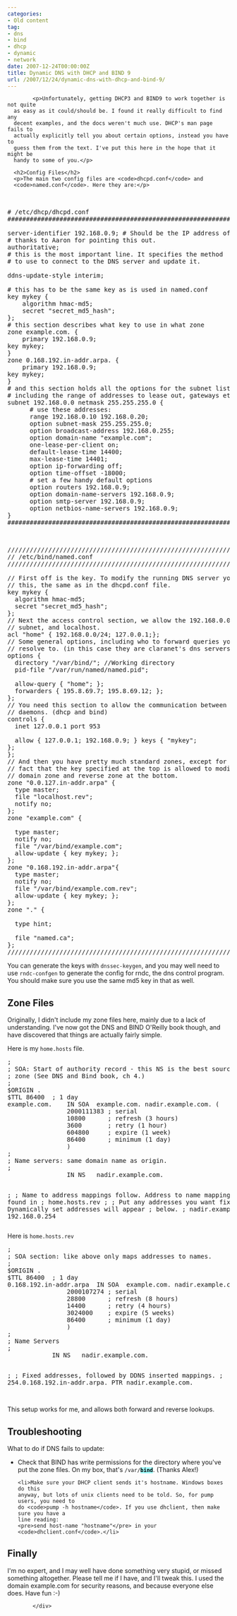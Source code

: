 ```yaml
---
categories:
- Old content
tag:
- dns
- bind
- dhcp
- dynamic
- network
date: 2007-12-24T00:00:00Z
title: Dynamic DNS with DHCP and BIND 9
url: /2007/12/24/dynamic-dns-with-dhcp-and-bind-9/
---
```


<div class="item">
          
        
            <p>Unfortunately, getting DHCP3 and BIND9 to work together is not quite
	  as easy as it could/should be. I found it really difficult to find any
	  decent examples, and the docs weren't much use. DHCP's man page fails to
	  actually explicitly tell you about certain options, instead you have to
	  guess them from the text. I've put this here in the hope that it might be
	  handy to some of you.</p>

  	  <h2>Config Files</h2>
	  <p>The main two config files are <code>dhcpd.conf</code> and
	  <code>named.conf</code>. Here they are:</p>

<pre>		

# /etc/dhcp/dhcpd.conf
################################################################## 

server-identifier 192.168.0.9; # Should be the IP address of the DHCP server
# thanks to Aaron for pointing this out.
authoritative;
# this is the most important line. It specifies the method
# to use to connect to the DNS server and update it.

ddns-update-style interim;

# this has to be the same key as is used in named.conf
key mykey {
	algorithm hmac-md5;
	secret "secret_md5_hash";
};
# this section describes what key to use in what zone
zone example.com. {
	primary 192.168.0.9;
key mykey;
}
zone 0.168.192.in-addr.arpa. {
	primary 192.168.0.9;
key mykey;
}
# and this section holds all the options for the subnet listed,
# including the range of addresses to lease out, gateways etc.
subnet 192.168.0.0 netmask 255.255.255.0 {
	&nbsp;&nbsp;# use these addresses:
	&nbsp;&nbsp;range 192.168.0.10 192.168.0.20;
	&nbsp;&nbsp;option subnet-mask 255.255.255.0;
	&nbsp;&nbsp;option broadcast-address 192.168.0.255;
	&nbsp;&nbsp;option domain-name "example.com";
	&nbsp;&nbsp;one-lease-per-client on;
	&nbsp;&nbsp;default-lease-time 14400;
	&nbsp;&nbsp;max-lease-time 14401;
	&nbsp;&nbsp;option ip-forwarding off;
	&nbsp;&nbsp;option time-offset -18000;
	&nbsp;&nbsp;# set a few handy default options
	&nbsp; option routers 192.168.0.9;
	&nbsp;&nbsp;option domain-name-servers 192.168.0.9;
	&nbsp;&nbsp;option smtp-server 192.168.0.9;
	&nbsp;&nbsp;option netbios-name-servers 192.168.0.9;
}
################################################################## 

</pre>

<pre>	
////////////////////////////////////////////////////////////////// 
// /etc/bind/named.conf
////////////////////////////////////////////////////////////////// 

// First off is the key. To modify the running DNS server you need
// this, the same as in the dhcpd.conf file.
key mykey {
&nbsp;&nbsp;algorithm hmac-md5;
&nbsp;&nbsp;secret "secret_md5_hash";
};
// Next the access control section, we allow the 192.168.0.0-255
// subnet, and localhost.
acl "home" { 192.168.0.0/24; 127.0.0.1;};
// Some general options, including who to forward queries you can't 
// resolve to. (in this case they are claranet's dns servers.)
options {
&nbsp;&nbsp;directory "/var/bind/"; //Working directory
&nbsp;&nbsp;pid-file "/var/run/named/named.pid"; 

&nbsp;&nbsp;allow-query { "home"; };
&nbsp;&nbsp;forwarders { 195.8.69.7; 195.8.69.12; };
};
// You need this section to allow the communication between
// daemons. (dhcp and bind)
controls {
&nbsp;&nbsp;inet 127.0.0.1 port 953

&nbsp;&nbsp;allow { 127.0.0.1; 192.168.0.9; } keys { "mykey"; 
};
};
// And then you have pretty much standard zones, except for the
// fact that the key specified at the top is allowed to modify the 
// domain zone and reverse zone at the bottom.
zone "0.0.127.in-addr.arpa" {
&nbsp;&nbsp;type master;
&nbsp;&nbsp;file "localhost.rev";
&nbsp;&nbsp;notify no;
};
zone "example.com" {

&nbsp;&nbsp;type master;
&nbsp;&nbsp;notify no;
&nbsp;&nbsp;file "/var/bind</b>/example.com";
&nbsp;&nbsp;allow-update { key mykey; };
};
zone "0.168.192.in-addr.arpa"{
&nbsp;&nbsp;type master;
&nbsp;&nbsp;notify no;
&nbsp;&nbsp;file "/var/bind/example.com.rev";
&nbsp;&nbsp;allow-update { key mykey; };
};
zone "." {

&nbsp;&nbsp;type hint;

&nbsp;&nbsp;file "named.ca";
};
////////////////////////////////////////////////////////////////// 
</pre>

<p>You can generate the keys with <code>dnssec-keygen</code>, 
and you may well need to use 
<code>rndc-confgen</code> to generate the config for rndc, the dns control 
program.  You should make sure you use the same md5 key in that as well.</p>

<h2>Zone Files</h2>

<p>Originally, I didn't include my zone files here, mainly due to a lack of
understanding.  I've now got the DNS and BIND O'Reilly book though, and have
discovered that things are actually fairly simple.</p>

<p>Here is my <code>home.hosts</code> file.
</p><pre>;
; SOA: Start of authority record - this NS is the best source of info in this
; zone (See DNS and Bind book, ch 4.)
;
$ORIGIN .
$TTL 86400  ; 1 day
example.com.	IN SOA	example.com. nadir.example.com. (
				2000111383 ; serial
				10800      ; refresh (3 hours)
				3600       ; retry (1 hour)
				604800     ; expire (1 week)
				86400      ; minimum (1 day)
				)
;
; Name servers: same domain name as origin. 
;
				IN NS	nadir.example.com.

;
; Name to address mappings follow. Address to name mappings can be found in
; home.hosts.rev
;
; Put any addresses you want fixed here. Dynamically set addresses will appear
; below.
; 
nadir.example.com	IN A	192.168.0.254
</pre>

<p>Here is <code>home.hosts.rev</code>
</p><pre>;
; SOA section: like above only maps addresses to names.
;
$ORIGIN .
$TTL 86400  ; 1 day
0.168.192.in-addr.arpa	IN SOA	example.com. nadir.example.com. (
				2000107274 ; serial
				28800      ; refresh (8 hours)
				14400      ; retry (4 hours)
				3024000    ; expire (5 weeks)
				86400      ; minimum (1 day)
				)
;
; Name Servers
;
			IN NS	nadir.example.com.

;
; Fixed addresses, followed by DDNS inserted mappings. 
;
254.0.168.192.in-addr.arpa. PTR nadir.example.com.

</pre>

  <p>This setup works for me, and allows both forward and reverse lookups.</p>

  <h2>Troubleshooting</h2>
  <p>What to do if DNS fails to update:</p>
  <ul>
	<li>Check that BIND has write permissions for the directory where you've
	put the zone files. On my box, that's <code>/var/<b style="color: black; background-color: rgb(160, 255, 255);">bind</b></code>. (Thanks Alex!)</li>

	<li>Make sure your DHCP client sends it's hostname. Windows boxes do this
	anyway, but lots of unix clients need to be told. So, for pump users, you need to
	do <code>pump -h hostname</code>. If you use dhclient, then make sure you have a
	line reading:
	<pre>send host-name "hostname"</pre> in your <code>dhclient.conf</code>.</li>
  </ul>
	
  
  <h2>Finally</h2>
  <p>I'm no expert, and I may well have done something very stupid, 
  or missed something  altogether. Please tell me if I have, and I'll tweak this.
  I used the domain example.com for security reasons, and because everyone else 
  does. Have fun :-)</p>

        
          
            </div>
